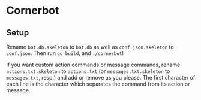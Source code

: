 # Cornerbot

## Setup

Rename `bot.db.skeleton` to `bot.db` as well as `conf.json.skeleton` to
`conf.json`. Then run `go build`, and `./cornerbot`!

If you want custom action commands or message commands, rename `actions.txt.skeleton` 
to `actions.txt` (or `messages.txt.skeleton` to `messages.txt`, resp.) and add 
or remove as you please. The first character of each line is the character which
separates the command from its action or message.
